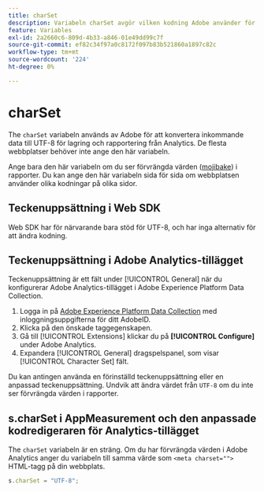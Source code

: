 ```yaml
---
title: charSet
description: Variabeln charSet avgör vilken kodning Adobe använder för att analysera bildbegäran.
feature: Variables
exl-id: 2a2660c6-809d-4b33-a846-01e49dd99c7f
source-git-commit: ef82c34f97a0c8172f097b83b521860a1897c82c
workflow-type: tm+mt
source-wordcount: '224'
ht-degree: 0%

---
```


# charSet

The `charSet` variabeln används av Adobe för att konvertera inkommande data till UTF-8 för lagring och rapportering från Analytics. De flesta webbplatser behöver inte ange den här variabeln.

Ange bara den här variabeln om du ser förvrängda värden ([mojibake](https://en.wikipedia.org/wiki/Mojibake)) i rapporter. Du kan ange den här variabeln sida för sida om webbplatsen använder olika kodningar på olika sidor.

## Teckenuppsättning i Web SDK

Web SDK har för närvarande bara stöd för UTF-8, och har inga alternativ för att ändra kodning.

## Teckenuppsättning i Adobe Analytics-tillägget

Teckenuppsättning är ett fält under [!UICONTROL General] när du konfigurerar Adobe Analytics-tillägget i Adobe Experience Platform Data Collection.

1. Logga in på [Adobe Experience Platform Data Collection](https://experience.adobe.com/data-collection) med inloggningsuppgifterna för ditt AdobeID.
1. Klicka på den önskade taggegenskapen.
1. Gå till [!UICONTROL Extensions] klickar du på **[!UICONTROL Configure]** under Adobe Analytics.
1. Expandera [!UICONTROL General] dragspelspanel, som visar [!UICONTROL Character Set] fält.

Du kan antingen använda en förinställd teckenuppsättning eller en anpassad teckenuppsättning. Undvik att ändra värdet från `UTF-8` om du inte ser förvrängda värden i rapporter.

## s.charSet i AppMeasurement och den anpassade kodredigeraren för Analytics-tillägget

The `charSet` variabeln är en sträng. Om du har förvrängda värden i Adobe Analytics anger du variabeln till samma värde som `<meta charset="">` HTML-tagg på din webbplats.

```js
s.charSet = "UTF-8";
```
